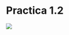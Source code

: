 # Practica 1.2

![](https://img.freepik.com/vector-premium/robot-avanzado-pistola-laser-alien-hunter-arte-ilustracion-vectorial-imagen-icono-doodle-kawaii_10606-891.jpg)